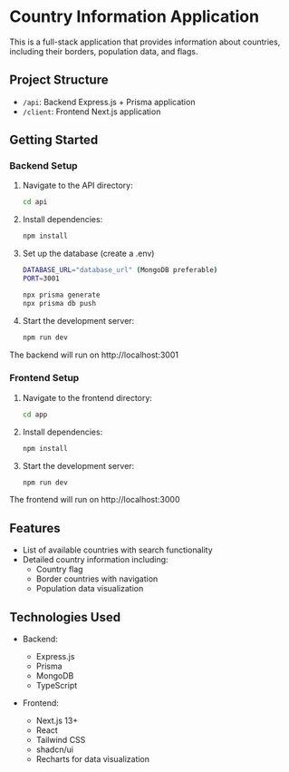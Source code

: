 # Country Information Application

This is a full-stack application that provides information about countries, including their borders, population data, and flags.

## Project Structure

- `/api`: Backend Express.js + Prisma application
- `/client`: Frontend Next.js application

## Getting Started

### Backend Setup

1. Navigate to the API directory:

   ```bash
   cd api
   ```

2. Install dependencies:

   ```bash
   npm install
   ```

3. Set up the database (create a .env)

   ```bash
   DATABASE_URL="database_url" (MongoDB preferable)
   PORT=3001
   ```

   ```bash
   npx prisma generate
   npx prisma db push
   ```

4. Start the development server:
   ```bash
   npm run dev
   ```

The backend will run on http://localhost:3001

### Frontend Setup

1. Navigate to the frontend directory:

   ```bash
   cd app
   ```

2. Install dependencies:

   ```bash
   npm install
   ```

3. Start the development server:
   ```bash
   npm run dev
   ```

The frontend will run on http://localhost:3000

## Features

- List of available countries with search functionality
- Detailed country information including:
  - Country flag
  - Border countries with navigation
  - Population data visualization

## Technologies Used

- Backend:

  - Express.js
  - Prisma
  - MongoDB
  - TypeScript

- Frontend:
  - Next.js 13+
  - React
  - Tailwind CSS
  - shadcn/ui
  - Recharts for data visualization
